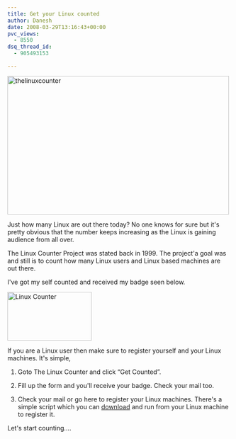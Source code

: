 ```yaml
---
title: Get your Linux counted
author: Danesh
date: 2008-03-29T13:16:43+00:00
pvc_views:
  - 8550
dsq_thread_id:
  - 905493153

---
```

[<img loading="lazy" src="http://farm3.static.flickr.com/2258/2370336745_6d3ae7a618.jpg" alt="thelinuxcounter" border="0" height="313" width="500" />][1]

Just how many Linux are out there today? No one knows for sure but it's pretty obvious that the number keeps increasing as the Linux is gaining audience from all over.

The Linux Counter Project was stated back in 1999. The project'a goal was and still is to count how many Linux users and Linux based machines are out there.

I've got my self counted and received my badge seen below.

[<img loading="lazy" src="http://farm3.static.flickr.com/2420/2371142216_9473647267_o.png" alt="Linux Counter" border="0" height="110" width="190" />][2]

If you are a Linux user then make sure to register yourself and your Linux machines. It's simple,

1. Goto The Linux Counter and click &#8220;Get Counted&#8221;.

2. Fill up the form and you'll receive your badge. Check your mail too.

3. Check your mail or go here to register your Linux machines. There's a simple script which you can [download][3] and run from your Linux machine to register it.

Let's start counting&#8230;.

 [1]: http://www.flickr.com/photos/dannyportal/2370336745/ "thelinuxcounter by vwvr9, on Flickr"
 [2]: http://counter.li.org/ "The Linux Counter "
 [3]: http://counter.li.org/scripts/